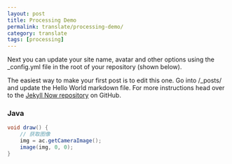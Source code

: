 ```yaml
---
layout: post
title: Processing Demo
permalink: translate/processing-demo/
category: translate
tags: [processing]
---
```


Next you can update your site name, avatar and other options using the _config.yml file in the root of your repository (shown below).

The easiest way to make your first post is to edit this one. Go into /_posts/ and update the Hello World markdown file. For more instructions head over to the [Jekyll Now repository](https://github.com/barryclark/jekyll-now) on GitHub.

### Java
```java
void draw() {
    // 获取图像
    img = ac.getCameraImage();
    image(img, 0, 0);
}
```